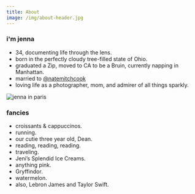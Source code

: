 ```yaml
---
title: About
image: /img/about-header.jpg
---
```

<h3 class="f2 b lh-title mb2">i'm jenna</h3>

* 34, documenting life through the lens.
* born in the perfectly cloudy tree-filled state of Ohio.
* graduated a Zip, moved to CA to be a Bruin, currently napping in Manhattan.
* married to <a href="https://instagram.com/natemitchcook" target="_blank">@natemitchcook</a>
* loving life as a photographer, mom, and admirer of all things sparkly.

![jenna in paris](/img/about-jenna.jpg)

<h3 class="f4 b lh-title mb2">fancies</h3>

* croissants & cappuccinos.
* running.
* our cutie three year old, Dean.
* reading, reading, reading.
* traveling.
* Jeni’s Splendid Ice Creams.
* anything pink.
* Gryffindor.
* watermelon.
* also, Lebron James and Taylor Swift.
